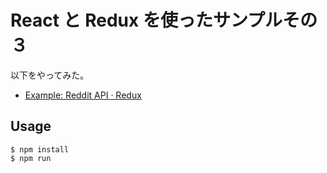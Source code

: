 React と Redux を使ったサンプルその３
===============================

以下をやってみた。

- [Example: Reddit API · Redux](http://redux.js.org/docs/advanced/ExampleRedditAPI.html)


Usage
---------

```
$ npm install
$ npm run
```
